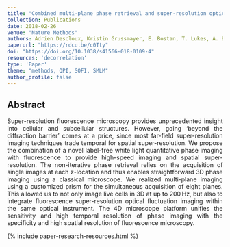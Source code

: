 ```yaml
---
title: "Combined multi-plane phase retrieval and super-resolution optical fluctuation imaging for 4D cell microscopy"
collection: Publications 
date: 2018-02-26
venue: "Nature Methods"
authors: Adrien Descloux, Kristin Grussmayer, E. Bostan, T. Lukes, A. Bouwens, A. Sharipov1, S. Geissbuehler, A.-L. Mahul-Mellier, H. A. Lashuel, M. Leutenegger and T. Lasser 
paperurl: "https://rdcu.be/c0Tty"
doi: "https://doi.org/10.1038/s41566-018-0109-4"
resources: 'decorrelation'
type: 'Paper'
theme: "methods, QPI, SOFI, SMLM"
author_profile: false
---
```


<h2> Abstract </h2>
<p align= "justify">
Super-resolution fluorescence microscopy provides unprecedented insight into cellular and subcellular structures. However, going ‘beyond the diffraction barrier’ comes at a price, since most far-field super-resolution imaging techniques trade temporal for spatial super-resolution. We propose the combination of a novel label-free white light quantitative phase imaging with fluorescence to provide high-speed imaging and spatial super-resolution. The non-iterative phase retrieval relies on the acquisition of single images at each z-location and thus enables straightforward 3D phase imaging using a classical microscope. We realized multi-plane imaging using a customized prism for the simultaneous acquisition of eight planes. This allowed us to not only image live cells in 3D at up to 200 Hz, but also to integrate fluorescence super-resolution optical fluctuation imaging within the same optical instrument. The 4D microscope platform unifies the sensitivity and high temporal resolution of phase imaging with the specificity and high spatial resolution of fluorescence microscopy.</p>

{% include paper-research-resources.html %}
